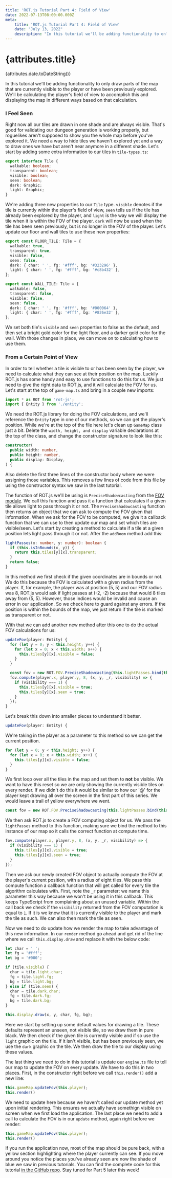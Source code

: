 ```yaml
---
title: 'ROT.js Tutorial Part 4: Field of View'
date: 2022-07-13T08:00:00.000Z
meta:
    title: 'ROT.js Tutorial Part 4: Field of View'
    date: "July 13, 2022"
    description: "In this tutorial we'll be adding functionality to only draw parts of the map that are currently visible to the player or have been previously explored. We'll be calculating the player's field of view to accomplish this and displaying the map in different ways based on that calculation."
---
```


# {attributes.title}
{attributes.date.toDateString()}

In this tutorial we'll be adding functionality to only draw parts of the map that are currently visible to the player
or have been previously explored. We'll be calculating the player's field of view to accomplish this and displaying
the map in different ways based on that calculation. 

### I Feel Seen

Right now all our tiles are drawn in one shade and are always visible. That's good for validating our dungeon
generation is working properly, but roguelikes aren't supposed to show you the whole map before you've explored it. We
need a way to hide tiles we haven't explored yet and a way to draw ones we have but aren't near anymore in a different
shade. Let's start by adding some extra information to our tiles in `tile-types.ts`:

```typescript
export interface Tile {
  walkable: boolean;
  transparent: boolean;
  visible: boolean;
  seen: boolean;
  dark: Graphic;
  light: Graphic;
}
```

We're adding three new properties to our `Tile` type. `visible` denotes if the tile is currently within the player's
field of view, `seen` tells us if the tile has already been explored by the player, and `light` is the way we will display
the tile when it is within the FOV of the player. `dark` will now be used when the tile has been seen previously, but 
is no longer in the FOV of the player. Let's update our floor and wall tiles to use these new properties:

```typescript
export const FLOOR_TILE: Tile = {
  walkable: true,
  transparent: true,
  visible: false,
  seen: false,
  dark: { char: ' ', fg: '#fff', bg: '#323296' },
  light: { char: ' ', fg: '#fff', bg: '#c8b432' },
};

export const WALL_TILE: Tile = {
  walkable: false,
  transparent: false,
  visible: false,
  seen: false,
  dark: { char: ' ', fg: '#fff', bg: '#000064' },
  light: { char: ' ', fg: '#fff', bg: '#826e32' },
};
```

We set both tile's `visible` and `seen` properties to false as the default, and then set a bright gold color for the
light floor, and a darker gold color for the wall. With those changes in place, we can move on to calculating how to use
them.

### From a Certain Point of View

In order to tell whether a tile is visible to or has been seen by the player, we need to calculate what they can see
at their position on the map. Luckily ROT.js has some handy and easy to use functions to do this for us. We just need
to give the right data to ROT.js, and it will calculate the FOV for us. Let's start at the top of `game-map.ts` and 
bring in a couple new imports:

```typescript
import * as ROT from 'rot-js';
import { Entity } from './entity';
```

We need the ROT.js library for doing the FOV calculations, and we'll reference the `Entity` type in one of our methods, 
so we can get the player's position. While we're at the top of the file here let's clean up `GameMap` class just a bit.
Delete the `width, height, and display` variable declarations at the top of the class, and change the constructor signature
to look like this:

```typescript
constructor(
  public width: number,
  public height: number,
  public display: Display,
) {
```

Also delete the first three lines of the constructor body where we were assigning those variables. This removes a few 
lines of code from this file by using the constructor syntax we saw in the last tutorial. 

The function of ROT.js we'll be using is `PreciseShadowcasting` from the [FOV module](https://ondras.github.io/rot.js/manual/#fov).
We call this function and pass it a function that calculates if a given tile allows light to pass through it or not. The
`PreciseShadowcasting` function then returns an object that we can ask to compute the FOV given that information. When we
ask for the FOV to be computed, we give it a callback function that we can use to then update our map and set which tiles
are visible/seen. Let's start by creating a method to calculate if a tile at a given position lets light pass through it 
or not. After the `addRoom` method add this:

```typescript
lightPasses(x: number, y: number): boolean {
  if (this.isInBounds(x, y)) {
    return this.tiles[y][x].transparent;
  }
  return false;
}
```

In this method we first check if the given coordinates are in bounds or not. We do this because the FOV is calculated with
a given radius from the player. If, for example, the player was at position (5, 5) and our FOV radius was 8, ROT.js would
ask if light passes at (-2, -2) because that would 8 tiles away from (5, 5). However, those indices would be invalid and
cause an error in our application. So we check here to guard against any errors. If the position is within the bounds
of the map, we just return if the tile is marked as transparent or not. 

With that we can add another new method after this one to do the actual FOV calculations for us:

```typescript
updateFov(player: Entity) {
  for (let y = 0; y < this.height; y++) {
    for (let x = 0; x < this.width; x++) {
      this.tiles[y][x].visible = false;
    }
  }

  const fov = new ROT.FOV.PreciseShadowcasting(this.lightPasses.bind(this));
  fov.compute(player.x, player.y, 8, (x, y, _r, visibility) => {
    if (visibility === 1) {
      this.tiles[y][x].visible = true;
      this.tiles[y][x].seen = true;
    }
  });
}
```

Let's break this down into smaller pieces to understand it better.

```typescript
updateFov(player: Entity) {
```

We're taking in the player as a parameter to this method so we can get the current position. 

```typescript
for (let y = 0; y < this.height; y++) {
  for (let x = 0; x < this.width; x++) {
    this.tiles[y][x].visible = false;
  }
}
```

We first loop over all the tiles in the map and set them to **not** be visible. We want to have this reset so we are 
only showing the currently visible tiles on every render. If we didn't do this it would be similar to how our '@' for 
the player kept drawing all over the screen in the first part of this series. We would leave a trail of yellow everywhere
we went. 

```typescript
const fov = new ROT.FOV.PreciseShadowcasting(this.lightPasses.bind(this));
```

We then ask ROT.js to create a FOV computing object for us. We pass the `lightPasses` method to this function, making sure
we bind the method to this instance of our map so it calls the correct function at compute time.

```typescript
fov.compute(player.x, player.y, 8, (x, y, _r, visibility) => {
  if (visibility === 1) {
    this.tiles[y][x].visible = true;
    this.tiles[y][x].seen = true;
  }
});
```

Then we ask our newly created FOV object to actually compute the FOV at the player's current position, with a radius of 
eight tiles. We pass this compute function a callback function that will get called for every tile the algorithm calculates
with. First, note the `_r` parameter: we name this parameter this way because we won't be using it in this callback. This
keeps TypeScript from complaining about an unused variable. Within the call back we check if the `visibility` returned 
from the FOV computation is equal to `1`. If it is we know that it is currently visible to the player and mark the tile 
as such. We can also then mark the tile as seen.

Now we need to do update how we render the map to take advantage of this new information. In our `render` method go 
ahead and get rid of the line where we call `this.display.draw` and replace it with the below code:

```typescript
let char = ' ';
let fg = '#fff';
let bg = '#000';

if (tile.visible) {
  char = tile.light.char;
  fg = tile.light.fg;
  bg = tile.light.bg;
} else if (tile.seen) {
  char = tile.dark.char;
  fg = tile.dark.fg;
  bg = tile.dark.bg;
}

this.display.draw(x, y, char, fg, bg);
```

Here we start by setting up some default values for drawing a tile. These defaults represent an unseen, not visible tile,
so we draw them in pure black. We then check if the given tile is currently visible and if so use the `light` graphic on
the tile. If it isn't visible, but has been previously seen, we use the `dark` graphic on the tile. We then draw the tile
to our display using these values. 

The last thing we need to do in this tutorial is update our `engine.ts` file to tell our map to update the FOV on every
update. We have to do this in two places. First, in the constructor right before we call `this.render()` add a new line:

```typescript
this.gameMap.updateFov(this.player);
this.render()
```

We need to update here because we haven't called our update method yet upon initial rendering. This ensures we actually
have somethign visible on screen when we first load the application. The last place we need to add a call to calculate
the FOV is in our `update` method, again right before we render:

```typescript
this.gameMap.updateFov(this.player);
this.render()
```

If you run the application now, most of the map should be pure back, with a yellow section highlighting where the 
player currently can see. If you move around you notice the places you've already seen are now the shade of blue we 
saw in previous tutorials. You can find the complete code for this tutorial [in the GitHub repo](https://github.com/bodiddlie/js-rogue-tutorial/tree/part4).
Stay tuned for Part 5 later this week!
